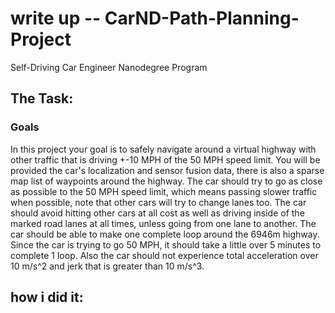# write up -- CarND-Path-Planning-Project
Self-Driving Car Engineer Nanodegree Program
   
## The Task:
### Goals
In this project your goal is to safely navigate around a virtual highway with other traffic that is driving +-10 MPH of the
50 MPH speed limit. You will be provided the car's localization and sensor fusion data, there is also a sparse map list of 
waypoints around the highway. The car should try to go as close as possible to the 50 MPH speed limit, which means passing 
slower traffic when possible, note that other cars will try to change lanes too. The car should avoid hitting other cars at 
all cost as well as driving inside of the marked road lanes at all times, unless going from one lane to another. The car 
should be able to make one complete loop around the 6946m highway. Since the car is trying to go 50 MPH, it should take a 
little over 5 minutes to complete 1 loop. Also the car should not experience total acceleration over 10 m/s^2 and jerk that 
is greater than 10 m/s^3.

## how i did it:
